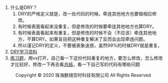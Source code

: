 1. 什么是DRY？
    1. DRY的严格定义就是，改一处代码的时候，牵连其他地方也要做相应修改。
    2. 有时候表面看起来没重复，但是修改的时候要牵连其他地方也算DRY。
    3. 有时候表面看起来有重复，但是修改的时候不会（不应该）牵连其他地方，不算DRY。如果盲目把这种重复解决了反而会出现牵连问题。
    4. 所以谨记DRY的定义，不要被表象迷惑，虽然99%的时候DRY就是重复。
2. [DRY学习资料](https://www.cnblogs.com/yoyaprogrammer/p/eliminate_duplicate_code.html)
3. [练习题](代码/1代码)，用vs打开，自己看一下这份代码重复的地方，要怎么修改，怎么修改才比较好，修改一下再去看[总结](DRY总结.md)，看一下自己写的代码有哪些问题
<center> Copyright © 2020 珠海数镜空时科技有限公司 All Rights Reserved</center>